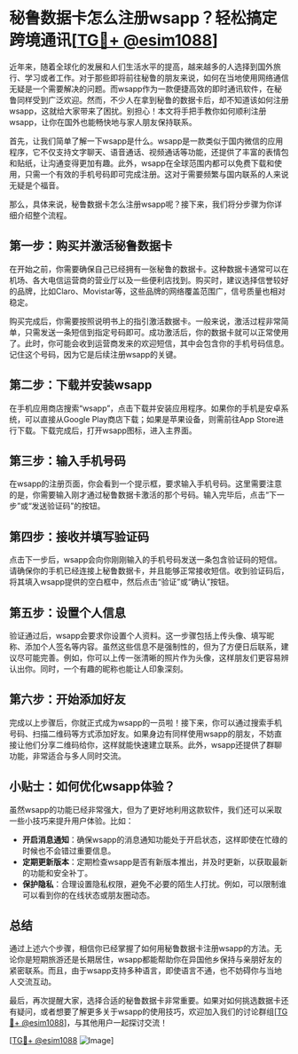 # 秘鲁数据卡怎么注册wsapp？轻松搞定跨境通讯[[TG💪+ @esim1088](https://t.me/s/esim1088)]

近年来，随着全球化的发展和人们生活水平的提高，越来越多的人选择到国外旅行、学习或者工作。对于那些即将前往秘鲁的朋友来说，如何在当地使用网络通信无疑是一个需要解决的问题。而wsapp作为一款便捷高效的即时通讯软件，在秘鲁同样受到广泛欢迎。然而，不少人在拿到秘鲁的数据卡后，却不知道该如何注册wsapp，这就给大家带来了困扰。别担心！本文将手把手教你如何顺利注册wsapp，让你在国外也能畅快地与家人朋友保持联系。

首先，让我们简单了解一下wsapp是什么。wsapp是一款类似于国内微信的应用程序，它不仅支持文字聊天、语音通话、视频通话等功能，还提供了丰富的表情包和贴纸，让沟通变得更加有趣。此外，wsapp在全球范围内都可以免费下载和使用，只需一个有效的手机号码即可完成注册。这对于需要频繁与国内联系的人来说无疑是个福音。

那么，具体来说，秘鲁数据卡怎么注册wsapp呢？接下来，我们将分步骤为你详细介绍整个流程。

## 第一步：购买并激活秘鲁数据卡

在开始之前，你需要确保自己已经拥有一张秘鲁的数据卡。这种数据卡通常可以在机场、各大电信运营商的营业厅以及一些便利店找到。购买时，建议选择信誉较好的品牌，比如Claro、Movistar等，这些品牌的网络覆盖范围广，信号质量也相对稳定。

购买完成后，你需要按照说明书上的指引激活数据卡。一般来说，激活过程非常简单，只需发送一条短信到指定号码即可。成功激活后，你的数据卡就可以正常使用了。此时，你可能会收到运营商发来的欢迎短信，其中会包含你的手机号码信息。记住这个号码，因为它是后续注册wsapp的关键。

## 第二步：下载并安装wsapp

在手机应用商店搜索“wsapp”，点击下载并安装应用程序。如果你的手机是安卓系统，可以直接从Google Play商店下载；如果是苹果设备，则需前往App Store进行下载。下载完成后，打开wsapp图标，进入主界面。

## 第三步：输入手机号码

在wsapp的注册页面，你会看到一个提示框，要求输入手机号码。这里需要注意的是，你需要输入刚才通过秘鲁数据卡激活的那个号码。输入完毕后，点击“下一步”或“发送验证码”的按钮。

## 第四步：接收并填写验证码

点击下一步后，wsapp会向你刚刚输入的手机号码发送一条包含验证码的短信。请确保你的手机已经连接上秘鲁数据卡，并且能够正常接收短信。收到验证码后，将其填入wsapp提供的空白框中，然后点击“验证”或“确认”按钮。

## 第五步：设置个人信息

验证通过后，wsapp会要求你设置个人资料。这一步骤包括上传头像、填写昵称、添加个人签名等内容。虽然这些信息不是强制性的，但为了方便日后联系，建议尽可能完善。例如，你可以上传一张清晰的照片作为头像，这样朋友们更容易辨认出你。同时，一个有趣的昵称也能让人印象深刻。

## 第六步：开始添加好友

完成以上步骤后，你就正式成为wsapp的一员啦！接下来，你可以通过搜索手机号码、扫描二维码等方式添加好友。如果身边有同样使用wsapp的朋友，不妨直接让他们分享二维码给你，这样就能快速建立联系。此外，wsapp还提供了群聊功能，非常适合与多人同时交流。

## 小贴士：如何优化wsapp体验？

虽然wsapp的功能已经非常强大，但为了更好地利用这款软件，我们还可以采取一些小技巧来提升用户体验。比如：

- **开启消息通知**：确保wsapp的消息通知功能处于开启状态，这样即使在忙碌的时候也不会错过重要信息。
- **定期更新版本**：定期检查wsapp是否有新版本推出，并及时更新，以获取最新的功能和安全补丁。
- **保护隐私**：合理设置隐私权限，避免不必要的陌生人打扰。例如，可以限制谁可以看到你的在线状态或朋友圈动态。

## 总结

通过上述六个步骤，相信你已经掌握了如何用秘鲁数据卡注册wsapp的方法。无论你是短期旅游还是长期居住，wsapp都能帮助你在异国他乡保持与亲朋好友的紧密联系。而且，由于wsapp支持多种语言，即使语言不通，也不妨碍你与当地人交流互动。

最后，再次提醒大家，选择合适的秘鲁数据卡非常重要。如果对如何挑选数据卡还有疑问，或者想要了解更多关于wsapp的使用技巧，欢迎加入我们的讨论群组[[TG💪+ @esim1088](https://t.me/s/esim1088)]，与其他用户一起探讨交流！

[[TG💪+ @esim1088](https://t.me/s/esim1088) ![Image](https://i.postimg.cc/4NQfJmqS/Snipaste-2025-05-13-00-14-12.png)]